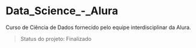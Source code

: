 # Data_Science_-_Alura
Curso de Ciência de Dados fornecido pelo equipe interdisciplinar da Alura.
> Status do projeto: Finalizado
